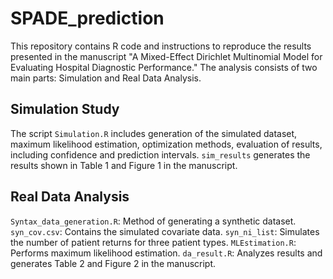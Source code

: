 # SPADE_prediction

This repository contains R code and instructions to reproduce the results presented in the manuscript "A Mixed-Effect Dirichlet Multinomial Model for Evaluating Hospital Diagnostic Performance." The analysis consists of two main parts: Simulation and Real Data Analysis.

## Simulation Study
The script `Simulation.R` includes generation of the simulated dataset, maximum likelihood estimation, optimization methods, evaluation of results, including confidence and prediction intervals. `sim_results` generates the results shown in Table 1 and Figure 1 in the manuscript.

## Real Data Analysis
`Syntax_data_generation.R`: Method of generating a synthetic dataset.
`syn_cov.csv`: Contains the simulated covariate data.
`syn_ni_list`: Simulates the number of patient returns for three patient types.
`MLEstimation.R`: Performs maximum likelihood estimation.
`da_result.R`: Analyzes results and generates Table 2 and Figure 2 in the manuscript.
